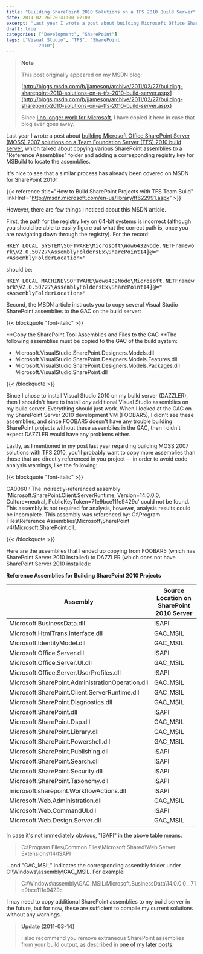 ```yaml
---
title: "Building SharePoint 2010 Solutions on a TFS 2010 Build Server"
date: 2011-02-26T20:41:00-07:00
excerpt: "Last year I wrote a post about building Microsoft Office SharePoint Server (MOSS) 2007 solutions on a Team Foundation Server (TFS) 2010 build server , which talked about copying various SharePoint assemblies to a \"Reference Assemblies\" folder and adding..."
draft: true
categories: ["Development", "SharePoint"]
tags: ["Visual Studio", "TFS", "SharePoint 
			2010"]
---
```


> **Note**
>
> This post originally appeared on my MSDN blog:
>
> [http://blogs.msdn.com/b/jjameson/archive/2011/02/27/building-sharepoint-2010-solutions-on-a-tfs-2010-build-server.aspx](http://blogs.msdn.com/b/jjameson/archive/2011/02/27/building-sharepoint-2010-solutions-on-a-tfs-2010-build-server.aspx)
>
> Since
> [I no longer work for Microsoft](/blog/jjameson/2011/09/02/last-day-with-microsoft), I have copied it here in case that
> blog ever goes away.

Last year I wrote a post about
[building Microsoft Office SharePoint Server (MOSS) 2007 solutions on a Team
Foundation Server (TFS) 2010 build server](/blog/jjameson/2010/05/05/building-moss-2007-solutions-on-a-tfs-2010-build-server), which talked about copying various
SharePoint assemblies to a "Reference Assemblies" folder and adding a corresponding
registry key for MSBuild to locate the assemblies.

It's nice to see that a similar process has already been covered on MSDN
for SharePoint 2010:

{{< reference title="How to Build SharePoint Projects with TFS Team Build" linkHref="http://msdn.microsoft.com/en-us/library/ff622991.aspx" >}}

However, there are few things I noticed about this MSDN article.

First, the path for the registry key on 64-bit systems is incorrect (although
you should be able to easily figure out what the correct path is, once you are
navigating down through the registry). For the record:

<samp>HKEY_LOCAL_SYSTEM\SOFTWARE\Microsoft\Wow6432Node\.NETFramework\v2.0.50727\AssemblyFoldersEx\SharePoint14]@="&lt;AssemblyFolderLocation&gt;"</samp>

should be:

<samp>HKEY_LOCAL_MACHINE\SOFTWARE\Wow6432Node\Microsoft\.NETFramework\v2.0.50727\AssemblyFoldersEx\SharePoint14]@="&lt;AssemblyFolderLocation&gt;"</samp>

Second, the MSDN article instructs you to copy several Visual Studio SharePoint
assemblies to the GAC on the build server:

{{< blockquote "font-italic" >}}

**Copy the SharePoint Tool Assemblies and Files to the GAC
**The following assemblies must be copied to the GAC of the build
system:

- Microsoft.VisualStudio.SharePoint.Designers.Models.dll
- Microsoft.VisualStudio.SharePoint.Designers.Models.Features.dll
- Microsoft.VisualStudio.SharePoint.Designers.Models.Packages.dll
  Microsoft.VisualStudio.SharePoint.dll

{{< /blockquote >}}

Since I chose to install Visual Studio 2010 on my build server (DAZZLER),
then I shouldn't have to install *any* additional Visual Studio assemblies
on my build server. Everything should just work. When I looked at the GAC on
my SharePoint Server 2010 development VM (FOOBAR5), I didn't see these assemblies,
and since FOOBAR5 doesn't have any trouble building SharePoint projects without
these assemblies in the GAC, then I didn't expect DAZZLER would have any problems
either.

Lastly, as I mentioned in my post last year regarding building MOSS 2007
solutions with TFS 2010, you'll probably want to copy more assemblies than those
that are directly referenced in you project -- in order to avoid code analysis
warnings, like the following:

{{< blockquote "font-italic" >}}

CA0060 : The indirectly-referenced assembly 'Microsoft.SharePoint.Client.ServerRuntime, Version=14.0.0.0, Culture=neutral, PublicKeyToken=71e9bce111e9429c' could not be found. This assembly is not required for analysis, however, analysis results could be incomplete. This assembly was referenced by: C:\Program Files\Reference Assemblies\Microsoft\SharePoint v4\Microsoft.SharePoint.dll.

{{< /blockquote >}}

Here are the assemblies that I ended up copying from FOOBAR5 (which has SharePoint
Server 2010 installed) to DAZZLER (which does not have SharePoint Server 2010
installed):

**Reference Assemblies for Building SharePoint 2010 Projects**

| Assembly | Source Location on SharePoint 2010 Server |
| --- | --- |
| Microsoft.BusinessData.dll | ISAPI |
| Microsoft.HtmlTrans.Interface.dll | GAC\_MSIL |
| Microsoft.IdentityModel.dll | GAC\_MSIL |
| Microsoft.Office.Server.dll | ISAPI |
| Microsoft.Office.Server.UI.dll | GAC\_MSIL |
| Microsoft.Office.Server.UserProfiles.dll | ISAPI |
| Microsoft.SharePoint.AdministrationOperation.dll | GAC\_MSIL |
| Microsoft.SharePoint.Client.ServerRuntime.dll | GAC\_MSIL |
| Microsoft.SharePoint.Diagnostics.dll | GAC\_MSIL |
| Microsoft.SharePoint.dll | ISAPI |
| Microsoft.SharePoint.Dsp.dll | GAC\_MSIL |
| Microsoft.SharePoint.Library.dll | GAC\_MSIL |
| Microsoft.SharePoint.Powershell.dll | GAC\_MSIL |
| Microsoft.SharePoint.Publishing.dll | ISAPI |
| Microsoft.SharePoint.Search.dll | ISAPI |
| Microsoft.SharePoint.Security.dll | ISAPI |
| Microsoft.SharePoint.Taxonomy.dll | ISAPI |
| microsoft.sharepoint.WorkflowActions.dll | ISAPI |
| Microsoft.Web.Administration.dll | GAC\_MSIL |
| Microsoft.Web.CommandUI.dll | ISAPI |
| Microsoft.Web.Design.Server.dll | GAC\_MSIL |

In case it's not immediately obvious, "ISAPI" in the above table means:

> C:\Program Files\Common Files\Microsoft Shared\Web Server Extensions\14\ISAPI

...and "GAC\_MSIL" indicates the corresponding assembly folder under C:\Windows\assembly\GAC\_MSIL.
For example:

> C:\Windows\assembly\GAC\_MSIL\Microsoft.BusinessData\14.0.0.0\_\_71e9bce111e9429c

I may need to copy additional SharePoint assemblies to my build server in
the future, but for now, these are sufficient to compile my current solutions
without any warnings.

> **Update (2011-03-14)**
>
> I also recommend you remove extraneous SharePoint assemblies from your build output, as described in [one of my later posts](/blog/jjameson/2011/03/14/quot-build-bloat-quot-part-2-a-k-a-removing-extraneous-items-from-sharepoint-visual-studio-projects).

